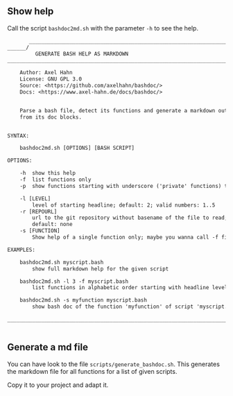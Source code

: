 ## Show help

Call the script `bashdoc2md.sh` with the parameter `-h` to see the help.

```txt
       ________________________________________________________________________
______/
         GENERATE BASH HELP AS MARKDOWN                                  ______
________________________________________________________________________/ v0.7

    Author: Axel Hahn
    License: GNU GPL 3.0
    Source: <https://github.com/axelhahn/bashdoc/>
    Docs: <https://www.axel-hahn.de/docs/bashdoc/>


    Parse a bash file, detect its functions and generate a markdown output 
    from its doc blocks.


SYNTAX:

    bashdoc2md.sh [OPTIONS] [BASH SCRIPT]

OPTIONS:

    -h  show this help
    -f  list functions only
    -p  show functions starting with underscore ('private' functions) too

    -l [LEVEL]
        level of starting headline; default: 2; valid numbers: 1..5
    -r [REPOURL]
        url to the git repository without basename of the file to read; 
        default: none
    -s [FUNCTION]
        Show help of a single function only; maybe you wanna call -f first

EXAMPLES:

    bashdoc2md.sh myscript.bash
        show full markdown help for the given script

    bashdoc2md.sh -l 3 -f myscript.bash
        list functions in alphabetic order starting with headline level 3

    bashdoc2md.sh -s myfunction myscript.bash
        show bash doc of the function 'myfunction' of script 'myscript.bash'

________________________________________________________________________
                                                                        \______
```

## Generate a md file

You can have look to the file `scripts/generate_bashdoc.sh`.
This generates the markdown file for all functions for a list of given scripts.

Copy it to your project and adapt it.
